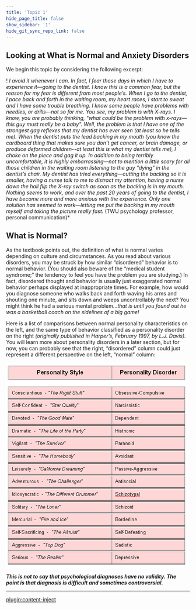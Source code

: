 ```yaml
---
title: 'Topic 1'
hide_page_title: false
show_sidebar: '1'
hide_git_sync_repo_link: false
---
```


## **Looking at What is Normal and Anxiety Disorders**

We begin this topic by considering the following excerpt:

  ! *I avoid it whenever I can. In fact, I fear those days in which I have to experience it—going to the dentist. I know this is a common fear, but the reason for my fear is different from most people’s. When I go to the dentist, I pace back and forth in the waiting room, my heart races, I start to sweat and I have some trouble breathing. I know some people have problems with needles, or drills—not so for me. You see, my problem is with X-rays. I know, you are probably thinking, "what could be the problem with x-rays—this guy must really be a baby". Well, the problem is that I have one of the strongest gag reflexes that my dentist has ever seen (at least so he tells me). When the dentist puts the lead backing in my mouth (you know the cardboard thing that makes sure you don’t get cancer, or brain damage, or produce deformed children--at least this is what my dentist tells me), I choke on the piece and gag it up. In addition to being terribly uncomfortable, it is highly embarrassing—not to mention a little scary for all those children in the waiting room listening to the guy "dying" in the dentist’s chair. My dentist has tried everything—cutting the backing so it is smaller, having a nurse talk to me to distract my attention, having a nurse down the hall flip the X-ray switch as soon as the backing is in my mouth. Nothing seems to work, and over the past 20 years of going to the dentist, I have become more and more anxious with the experience. Only one solution has seemed to work—letting me put the backing in my mouth myself and taking the picture really fast.* (TWU psychology professor, personal communication)*

## What is Normal?

As the textbook points out, the definition of what is normal varies depending on culture and circumstances. As you read about various disorders, you may be struck by how similar “disordered” behavior is to normal behavior. (You should also beware of the “medical student syndrome;” the tendency to feel you have the problem you are studying.) In fact, disordered thought and behavior is usually just exaggerated normal behavior perhaps displayed at inappropriate times. For example, how would you diagnose someone who walks back and forth waving his arms and shouting one minute, and sits down and weeps uncontrollably the next? You might think he had a serious mental problem...*that is until you found out he was a basketball coach on the sidelines of a big game!*

Here is a list of comparisons between normal personality characteristics on the left, and the same type of behavior classified as a personality disorder on the right *(originally published in Harper’s, February 1997, by L.J. Davis).* You will learn more about personality disorders in a later section, but for now, you can probably see that the right, “disordered” column could just represent a different perspective on the left, “normal” column:

![](U10_image.gif)

***This is not to say that psychological diagnoses have no validity. The point is that diagnosis is difficult and sometimes controversial.***

---

[plugin:content-inject](_activities)
